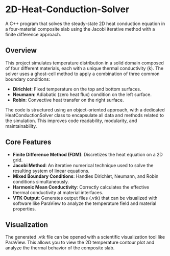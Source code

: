 # 2D-Heat-Conduction-Solver
A C++ program that solves the steady-state 2D heat conduction equation in a four-material composite slab using the Jacobi iterative method with a finite difference approach.

## Overview
This project simulates temperature distribution in a solid domain composed of four different materials, each with a unique thermal conductivity (k). The solver uses a ghost-cell method to apply a combination of three common boundary conditions:

- **Dirichlet**: Fixed temperature on the top and bottom surfaces.
- **Neumann**: Adiabatic (zero heat flux) condition on the left surface.
- **Robin**: Convective heat transfer on the right surface.

The code is structured using an object-oriented approach, with a dedicated HeatConductionSolver class to encapsulate all data and methods related to the simulation. This improves code readability, modularity, and maintainability.

## Core Features
- **Finite Difference Method (FDM)**: Discretizes the heat equation on a 2D grid.
- **Jacobi Method**: An iterative numerical technique used to solve the resulting system of linear equations.
- **Mixed Boundary Conditions**: Handles Dirichlet, Neumann, and Robin conditions simultaneously.
- **Harmonic Mean Conductivity**: Correctly calculates the effective thermal conductivity at material interfaces.
- **VTK Output**: Generates output files (.vtk) that can be visualized with software like ParaView to analyze the temperature field and material properties.

## Visualization
The generated .vtk file can be opened with a scientific visualization tool like ParaView. This allows you to view the 2D temperature contour plot and analyze the thermal behavior of the composite slab.
